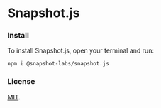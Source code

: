 # Snapshot.js

### Install
To install Snapshot.js, open your terminal and run:
```
npm i @snapshot-labs/snapshot.js
```

### License

[MIT](LICENSE).
